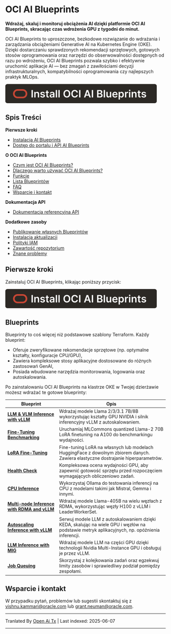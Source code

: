 # OCI AI Blueprints

**Wdrażaj, skaluj i monitoruj obciążenia AI dzięki platformie OCI AI Blueprints, skracając czas wdrożenia GPU z tygodni do minut.**

OCI AI Blueprints to uproszczone, bezkodowe rozwiązanie do wdrażania i zarządzania obciążeniami Generative AI na Kubernetes Engine (OKE). Dzięki dostarczaniu sprawdzonych rekomendacji sprzętowych, gotowych stosów oprogramowania oraz narzędzi do obserwowalności dostępnych od razu po wdrożeniu, OCI AI Blueprints pozwala szybko i efektywnie uruchomić aplikacje AI — bez zmagań z zawiłościami decyzji infrastrukturalnych, kompatybilności oprogramowania czy najlepszych praktyk MLOps.

[![Zainstaluj OCI AI Blueprints](https://raw.githubusercontent.com/oracle-quickstart/oci-ai-blueprints/refs/heads/main/docs/images/install.svg)](https://raw.githubusercontent.com/oracle-quickstart/oci-ai-blueprints/main/GETTING_STARTED_README.md)

## Spis Treści

**Pierwsze kroki**

- [Instalacja AI Blueprints](https://raw.githubusercontent.com/oracle-quickstart/oci-ai-blueprints/main/GETTING_STARTED_README.md)
- [Dostęp do portalu i API AI Blueprints](https://raw.githubusercontent.com/oracle-quickstart/oci-ai-blueprints/main/docs/usage_guide.md)

**O OCI AI Blueprints**

- [Czym jest OCI AI Blueprints?](https://raw.githubusercontent.com/oracle-quickstart/oci-ai-blueprints/main/docs/about.md)
- [Dlaczego warto używać OCI AI Blueprints?](https://raw.githubusercontent.com/oracle-quickstart/oci-ai-blueprints/main/docs/about.md)
- [Funkcje](https://raw.githubusercontent.com/oracle-quickstart/oci-ai-blueprints/main/docs/about.md)
- [Lista Blueprintów](#blueprints)
- [FAQ](https://raw.githubusercontent.com/oracle-quickstart/oci-ai-blueprints/main/docs/about.md)
- [Wsparcie i kontakt](https://github.com/oracle-quickstart/oci-ai-blueprints/blob/vkammari/doc_improvements/docs/about/README.md#frequently-asked-questions-faq)

**Dokumentacja API**

- [Dokumentacja referencyjna API](https://raw.githubusercontent.com/oracle-quickstart/oci-ai-blueprints/main/docs/api_documentation.md)

**Dodatkowe zasoby**

- [Publikowanie własnych Blueprintów](https://raw.githubusercontent.com/oracle-quickstart/oci-ai-blueprints/main/docs/custom_blueprints)
- [Instalacja aktualizacji](https://raw.githubusercontent.com/oracle-quickstart/oci-ai-blueprints/main/docs/installing_new_updates.md)
- [Polityki IAM](https://raw.githubusercontent.com/oracle-quickstart/oci-ai-blueprints/main/docs/iam_policies.md)
- [Zawartość repozytorium](https://raw.githubusercontent.com/oracle-quickstart/oci-ai-blueprints/main/docs/about.md)
- [Znane problemy](https://raw.githubusercontent.com/oracle-quickstart/oci-ai-blueprints/main/docs/known_issues.md)

## Pierwsze kroki

Zainstaluj OCI AI Blueprints, klikając poniższy przycisk:

[![Zainstaluj OCI AI Blueprints](https://raw.githubusercontent.com/oracle-quickstart/oci-ai-blueprints/refs/heads/main/docs/images/install.svg)](https://raw.githubusercontent.com/oracle-quickstart/oci-ai-blueprints/main/GETTING_STARTED_README.md)

## Blueprints

Blueprinty to coś więcej niż podstawowe szablony Terraform. Każdy blueprint:

- Oferuje zweryfikowane rekomendacje sprzętowe (np. optymalne kształty, konfiguracje CPU/GPU),
- Zawiera kompleksowe stosy aplikacyjne dostosowane do różnych zastosowań GenAI,
- Posiada wbudowane narzędzia monitorowania, logowania oraz autoskalowania.

Po zainstalowaniu OCI AI Blueprints na klastrze OKE w Twojej dzierżawie możesz wdrażać te gotowe blueprinty:

| Blueprint                                                                                          | Opis                                                                                                                                           |
| -------------------------------------------------------------------------------------------------- | ---------------------------------------------------------------------------------------------------------------------------------------------- |
| [**LLM & VLM Inference with vLLM**](https://raw.githubusercontent.com/oracle-quickstart/oci-ai-blueprints/main/docs/sample_blueprints/llm_inference_with_vllm/README.md) | Wdrażaj modele Llama 2/3/3.1 7B/8B wykorzystując kształty GPU NVIDIA i silnik inferencyjny vLLM z autoskalowaniem.                            |
| [**Fine-Tuning Benchmarking**](https://raw.githubusercontent.com/oracle-quickstart/oci-ai-blueprints/main/docs/sample_blueprints/lora-benchmarking)                    | Uruchamiaj MLCommons quantized Llama-2 70B LoRA finetuning na A100 do benchmarkingu wydajności.                                                |
| [**LoRA Fine-Tuning**](https://raw.githubusercontent.com/oracle-quickstart/oci-ai-blueprints/main/docs/sample_blueprints/lora-fine-tuning)                             | Fine-tuning LoRA na własnych lub modelach HuggingFace z dowolnym zbiorem danych. Zawiera elastyczne dostrajanie hiperparametrów.              |
| [**Health Check**](https://raw.githubusercontent.com/oracle-quickstart/oci-ai-blueprints/main/docs/sample_blueprints/gpu-health-check)                                 | Kompleksowa ocena wydajności GPU, aby zapewnić gotowość sprzętu przed rozpoczęciem wymagających obliczeniowo zadań.                           |
| [**CPU Inference**](https://raw.githubusercontent.com/oracle-quickstart/oci-ai-blueprints/main/docs/sample_blueprints/cpu-inference)                                   | Wykorzystaj Ollama do testowania inferencji na CPU z modelami takimi jak Mistral, Gemma i innymi.                                             |
| [**Multi-node Inference with RDMA and vLLM**](https://raw.githubusercontent.com/oracle-quickstart/oci-ai-blueprints/main/docs/sample_blueprints/multi-node-inference/) | Wdrażaj modele Llama-405B na wielu węzłach z RDMA, wykorzystując węzły H100 z vLLM i LeaderWorkerSet.                                         |
| [**Autoscaling Inference with vLLM**](https://raw.githubusercontent.com/oracle-quickstart/oci-ai-blueprints/main/docs/sample_blueprints/auto_scaling/)                 | Serwuj modele LLM z autoskalowaniem dzięki KEDA, skalując na wiele GPU i węzłów na podstawie metryk aplikacyjnych, np. opóźnienia inferencji. |
| [**LLM Inference with MIG**](https://raw.githubusercontent.com/oracle-quickstart/oci-ai-blueprints/main/docs/sample_blueprints/mig_multi_instance_gpu/)                | Wdrażaj modele LLM na części GPU dzięki technologii Nvidia Multi-Instance GPU i obsługuj je przez vLLM.                                       |
| [**Job Queuing**](https://raw.githubusercontent.com/oracle-quickstart/oci-ai-blueprints/main/docs/sample_blueprints/teams)                                             | Skorzystaj z kolejkowania zadań oraz egzekwuj limity zasobów i sprawiedliwy podział pomiędzy zespołami.                                      |

## Wsparcie i kontakt

W przypadku pytań, problemów lub sugestii skontaktuj się z [vishnu.kammari@oracle.com](mailto:vishnu.kammari@oracle.com) lub [grant.neuman@oracle.com](mailto:grant.neuman@oracle.com).


---


Tranlated By [Open Ai Tx](https://github.com/OpenAiTx/OpenAiTx) | Last indexed: 2025-06-07


---